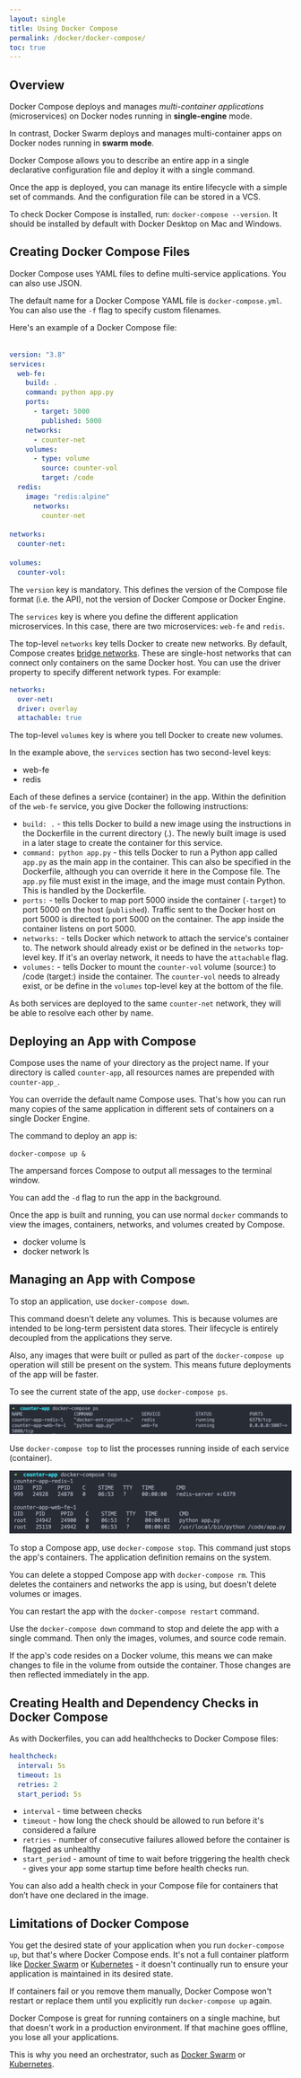 ```yaml
---
layout: single
title: Using Docker Compose
permalink: /docker/docker-compose/
toc: true
---
```


## Overview

Docker Compose deploys and manages *multi-container applications* (microservices) on Docker nodes running in **single-engine** mode.

In contrast, Docker Swarm deploys and manages multi-container apps on Docker nodes running in **swarm mode**.

Docker Compose allows you to describe an entire app in a single declarative configuration file and deploy it with a single command.

Once the app is deployed, you can manage its entire lifecycle with a simple set of commands. And the configuration file can be stored in a VCS.

To check Docker Compose is installed, run: `docker-compose --version`. It should be installed by default with Docker Desktop on Mac and Windows.

## Creating Docker Compose Files

Docker Compose uses YAML files to define multi-service applications. You can also use JSON.

The default name for a Docker Compose YAML file is `docker-compose.yml`. You can also use the `-f` flag to specify custom filenames.

Here's an example of a Docker Compose file:

``` yaml

version: "3.8"
services:
  web-fe:
    build: .
    command: python app.py
    ports:
      - target: 5000
        published: 5000
    networks:
      - counter-net
    volumes:
      - type: volume
        source: counter-vol
        target: /code
  redis:
    image: "redis:alpine"
      networks:
        counter-net

networks:
  counter-net:

volumes:
  counter-vol:

```

The `version` key is mandatory. This defines the version of the Compose file format (i.e. the API), not the version of Docker Compose or Docker Engine.

The `services` key is where you define the different application microservices. In this case, there are two microservices: `web-fe` and `redis`.

The top-level `networks` key tells Docker to create new networks. By default, Compose creates [bridge networks](./../networking/#single-host-bridge-networks). These are single-host networks that can connect only containers on the same Docker host. You can use the driver property to specify different network types. For example:

``` yaml
networks:
  over-net:
  driver: overlay
  attachable: true
```

The top-level `volumes` key is where you tell Docker to create new volumes.

In the example above, the `services` section has two second-level keys:

- web-fe
- redis

Each of these defines a service (container) in the app. Within the definition of the `web-fe` service, you give Docker the following instructions:

- `build: .` - this tells Docker to build a new image using the instructions in the Dockerfile in the current directory (.). The newly built image is used in a later stage to create the container for this service.
- `command: python app.py` - this tells Docker to run a Python app called `app.py` as the main app in the container. This can also be specified in the Dockerfile, although you can override it here in the Compose file. The `app.py` file must exist in the image, and the image must contain Python. This is handled by the Dockerfile.
- `ports:` - tells Docker to map port 5000 inside the container (`-target`) to port 5000 on the host (`published`). Traffic sent to the Docker host on port 5000 is directed to port 5000 on the container. The app inside the container listens on port 5000.
- `networks:` - tells Docker which network to attach the service's container to. The network should already exist or be defined in the `networks` top-level key. If it's an overlay network, it needs to have the `attachable` flag.
- `volumes:` - tells Docker to mount the `counter-vol` volume (source:) to /code (target:) inside the container. The `counter-vol` needs to already exist, or be define in the `volumes` top-level key at the bottom of the file.

As both services are deployed to the same `counter-net` network, they will be able to resolve each other by name.

## Deploying an App with Compose

Compose uses the name of your directory as the project name. If your directory is called `counter-app`, all resources names are prepended with `counter-app_`.

You can override the default name Compose uses. That's how you can run many copies of the same application in different sets of containers on a single Docker Engine.


The command to deploy an app is:

`docker-compose up &`

The ampersand forces Compose to output all messages to the terminal window.

You can add the `-d` flag to run the app in the background.

Once the app is built and running, you can use normal `docker` commands to view the images, containers, networks, and volumes created by Compose.

- docker volume ls
- docker network ls

## Managing an App with Compose

To stop an application, use `docker-compose down`.

This command doesn't delete any volumes. This is because volumes are intended to be long-term persistent data stores. Their lifecycle is entirely decoupled from the applications they serve.

Also, any images that were built or pulled as part of the `docker-compose up` operation will still be present on the system. This means future deployments of the app will be faster.

To see the current state of the app, use `docker-compose ps`.

![Output of docker-compose ps](./../../assets/images/docker-compose-ps.png)

Use `docker-compose top` to list the processes running inside of each service (container).

![Output of docker-compose top](./../../assets/images/docker-compose-top.png)

To stop a Compose app, use `docker-compose stop`. This command just stops the app's containers. The application definition remains on the system.

You can delete a stopped Compose app with `docker-compose rm`. This deletes the containers and networks the app is using, but doesn't delete volumes or images.

You can restart the app with the `docker-compose restart` command.

Use the `docker-compose down` command to stop and delete the app with a single command. Then only the images, volumes, and source code remain.

If the app's code resides on a Docker volume, this means we can make changes to file in the volume from outside the container. Those changes are then reflected immediately in the app.

## Creating Health and Dependency Checks in Docker Compose

As with Dockerfiles, you can add healthchecks to Docker Compose files:

``` yaml
healthcheck:
  interval: 5s
  timeout: 1s 
  retries: 2
  start_period: 5s
```

- `interval` - time between checks
- `timeout` - how long the check should be allowed to run before it's considered a failure
- `retries` - number of consecutive failures allowed before the container is flagged as unhealthy
- `start_period` - amount of time to wait before triggering the health check - gives your app some startup time before health checks run.

You can also add a health check in your Compose file for containers that don’t have one declared in the image.

## Limitations of Docker Compose 

You get the desired state of your application when you run `docker-compose up`, but that's where Docker Compose ends. It's not a full container platform like [Docker Swarm](./../docker-swarm/) or [Kubernetes](./../kubernetes/) - it doesn't continually run to ensure your application is maintained in its desired state.

If containers fail or you remove them manually, Docker Compose won't restart or replace them until you explicitly run `docker-compose up` again.

Docker Compose is great for running containers on a single machine, but that doesn't work in a production environment. If that machine goes offline, you lose all your applications.

This is why you need an orchestrator, such as [Docker Swarm](./../docker-swarm/) or [Kubernetes](./../kubernetes/).